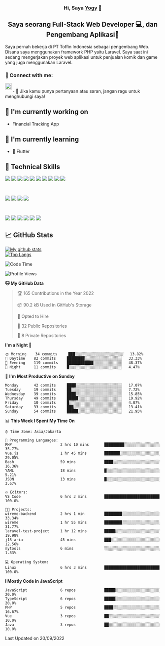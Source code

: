 <h3 align="center">
Hi, Saya <a href="#" target="_blank" rel="noreferrer">Yogy</a> 👋
</h3>

<h2 align="center">
Saya seorang Full-Stack Web Developer 💻, dan Pengembang Aplikasi📱
</h2>

Saya pernah bekerja di PT Toffin Indonesia sebagai pengembang Web. Disana saya menggunakan framework PHP yaitu Laravel. Saya saat ini sedang mengerjakan proyek web aplikasi untuk penjualan komik dan game yang juga menggunakan Laravel.

### 🤝 Connect with me:

<a href="https://www.linkedin.com/in/yogyphang/"><img align="left" src="https://raw.githubusercontent.com/yushi1007/yushi1007/main/images/linkedin.svg" alt="Nothing628 | LinkedIn" width="21px"/></a>
<!-- <a href="https://instagram.com/yushi.95"><img align="left" src="https://raw.githubusercontent.com/yushi1007/yushi1007/main/images/instagram.svg" alt="Nothing628 | Instagram" width="21px"/></a> -->
</br>
- 💬 Jika kamu punya pertanyaan atau saran, jangan ragu untuk menghubungi saya!

## 🔭 I'm currently working on

- Financial Tracking App

## 🌱 I'm currently learning

- 📱 Flutter

## 💼 Technical Skills

![](https://img.shields.io/badge/Code-Vue-informational?style=flat&logo=vue.js&color=4FC08D)
![](https://img.shields.io/badge/Code-React-informational?style=flat&logo=react&color=61DAFB)
![](https://img.shields.io/badge/Code-Redux-informational?style=flat&logo=Redux&color=764ABC)
![](https://img.shields.io/badge/Code-JavaScript-informational?style=flat&logo=JavaScript&color=F7DF1E)
![](https://img.shields.io/badge/Code-Typescript-informational?style=flat&logo=TypeScript&color=3178C6)
![](https://img.shields.io/badge/Code-HTML5-informational?style=flat&logo=HTML5&color=E34F26)
![](https://img.shields.io/badge/Code-PostgreSQL-informational?style=flat&logo=PostgreSQL&color=336791)
![](https://img.shields.io/badge/Code-SQLite-informational?style=flat&logo=SQLite&color=003B57)
![](https://img.shields.io/badge/Code-PHP-informational?style=flat&logo=php&color=777BB4)
![](https://img.shields.io/badge/Code-CSharp-informational?style=flat&logo=C%20Sharp&color=239120)

</br>

![](https://img.shields.io/badge/Style-Bootstrap-informational?style=flat&logo=Bootstrap&color=7952B3)
![](https://img.shields.io/badge/Style-CSS3-informational?style=flat&logo=CSS3&color=1572B6)
![](https://img.shields.io/badge/Style-styled--components-informational?style=flat&logo=styled-components&color=DB7093)
![](https://img.shields.io/badge/Style-Material--UI-informational?style=flat&logo=Material-UI&color=0081CB)


</br>

![](https://img.shields.io/badge/Tools-Figma-informational?style=flat&logo=Figma&color=F24E1E)
![](https://img.shields.io/badge/Tools-NPM-informational?style=flat&logo=NPM&color=CB3837)
![](https://img.shields.io/badge/Tools-Yarn-informational?style=flat&logo=Yarn&color=2C8EBB)
![](https://img.shields.io/badge/Tools-Postman-informational?style=flat&logo=Postman&color=FF6C37)
![](https://img.shields.io/badge/Tools-Git-informational?style=flat&logo=Git&color=F05032)
![](https://img.shields.io/badge/Tools-GitHub-informational?style=flat&logo=GitHub&color=181717)

## 📈 GitHub Stats 

[![My github stats](https://github-readme-stats.vercel.app/api?username=nothing628)](https://github.com/nothing628)
</br>
[![Top Langs](https://github-readme-stats.vercel.app/api/top-langs/?username=nothing628)](https://github.com/nothing628)
</br>

<!--START_SECTION:waka-->
![Code Time](http://img.shields.io/badge/Code%20Time-565%20hrs%2022%20mins-blue)

![Profile Views](http://img.shields.io/badge/Profile%20Views-0-blue)

**🐱 My GitHub Data** 

> 🏆 165 Contributions in the Year 2022
 > 
> 📦 90.2 kB Used in GitHub's Storage 
 > 
> 💼 Opted to Hire
 > 
> 📜 32 Public Repositories 
 > 
> 🔑 8 Private Repositories  
 > 
**I'm a Night 🦉** 

```text
🌞 Morning    34 commits     ███░░░░░░░░░░░░░░░░░░░░░░   13.82% 
🌆 Daytime    82 commits     ████████░░░░░░░░░░░░░░░░░   33.33% 
🌃 Evening    119 commits    ████████████░░░░░░░░░░░░░   48.37% 
🌙 Night      11 commits     █░░░░░░░░░░░░░░░░░░░░░░░░   4.47%

```
📅 **I'm Most Productive on Sunday** 

```text
Monday       42 commits     ████░░░░░░░░░░░░░░░░░░░░░   17.07% 
Tuesday      19 commits     ██░░░░░░░░░░░░░░░░░░░░░░░   7.72% 
Wednesday    39 commits     ████░░░░░░░░░░░░░░░░░░░░░   15.85% 
Thursday     49 commits     █████░░░░░░░░░░░░░░░░░░░░   19.92% 
Friday       10 commits     █░░░░░░░░░░░░░░░░░░░░░░░░   4.07% 
Saturday     33 commits     ███░░░░░░░░░░░░░░░░░░░░░░   13.41% 
Sunday       54 commits     █████░░░░░░░░░░░░░░░░░░░░   21.95%

```


📊 **This Week I Spent My Time On** 

```text
⌚︎ Time Zone: Asia/Jakarta

💬 Programming Languages: 
PHP                      2 hrs 10 mins       █████████░░░░░░░░░░░░░░░░   35.77% 
Vue.js                   1 hr 45 mins        ███████░░░░░░░░░░░░░░░░░░   29.05% 
Bash                     59 mins             ████░░░░░░░░░░░░░░░░░░░░░   16.36% 
YAML                     18 mins             █░░░░░░░░░░░░░░░░░░░░░░░░   5.21% 
JSON                     13 mins             █░░░░░░░░░░░░░░░░░░░░░░░░   3.67%

🔥 Editors: 
VS Code                  6 hrs 3 mins        █████████████████████████   100.0%

🐱‍💻 Projects: 
wireme-backend           2 hrs 1 min         ████████░░░░░░░░░░░░░░░░░   33.34% 
wireme                   1 hr 55 mins        ████████░░░░░░░░░░░░░░░░░   31.77% 
laravel-test-project     1 hr 12 mins        █████░░░░░░░░░░░░░░░░░░░░   19.98% 
j18-aria                 45 mins             ███░░░░░░░░░░░░░░░░░░░░░░   12.56% 
mytools                  6 mins              ░░░░░░░░░░░░░░░░░░░░░░░░░   1.83%

💻 Operating System: 
Linux                    6 hrs 3 mins        █████████████████████████   100.0%

```

**I Mostly Code in JavaScript** 

```text
JavaScript               6 repos             █████░░░░░░░░░░░░░░░░░░░░   20.0% 
TypeScript               6 repos             █████░░░░░░░░░░░░░░░░░░░░   20.0% 
PHP                      5 repos             ████░░░░░░░░░░░░░░░░░░░░░   16.67% 
Vue                      3 repos             ██░░░░░░░░░░░░░░░░░░░░░░░   10.0% 
Java                     3 repos             ██░░░░░░░░░░░░░░░░░░░░░░░   10.0%

```



 Last Updated on 20/09/2022
<!--END_SECTION:waka-->

<!--
Saya 
I love the entire process of developing creative websites. I love the challenge of finding caches and spending time to meet new people. Learning how people hide things and where people are likely to look.

**nothing628/nothing628** is a ✨ _special_ ✨ repository because its `README.md` (this file) appears on your GitHub profile.

Here are some ideas to get you started:

- 🔭 I’m currently working on ...
- 🌱 I’m currently learning ...
- 👯 I’m looking to collaborate on ...
- 🤔 I’m looking for help with ...
- 💬 Ask me about ...
- 📫 How to reach me: ...
- 😄 Pronouns: ...
- ⚡ Fun fact: ...
-->
